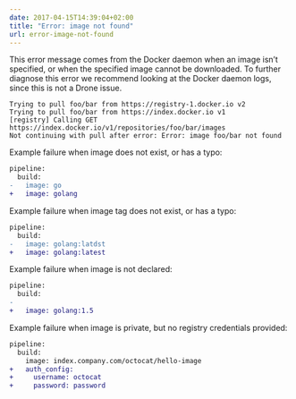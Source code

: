 ```yaml
---
date: 2017-04-15T14:39:04+02:00
title: "Error: image not found"
url: error-image-not-found
---
```


This error message comes from the Docker daemon when an image isn’t specified, or when the specified image cannot be downloaded. To further diagnose this error we recommend looking at the Docker daemon logs, since this is not a Drone issue.

```nohighlight
Trying to pull foo/bar from https://registry-1.docker.io v2
Trying to pull foo/bar from https://index.docker.io v1
[registry] Calling GET https://index.docker.io/v1/repositories/foo/bar/images
Not continuing with pull after error: Error: image foo/bar not found
```

Example failure when image does not exist, or has a typo:

```diff
pipeline:
  build:
-   image: go
+   image: golang
```

Example failure when image tag does not exist, or has a typo:

```diff
pipeline:
  build:
-   image: golang:latdst
+   image: golang:latest
```

Example failure when image is not declared:

```diff
pipeline:
  build:
-                    
+   image: golang:1.5
```

Example failure when image is private, but no registry credentials provided:


```diff
pipeline:
  build:
    image: index.company.com/octocat/hello-image
+   auth_config:
+     username: octocat
+     password: password
```
